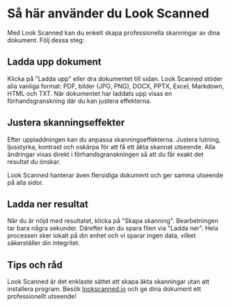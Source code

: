 # Så här använder du Look Scanned

Med Look Scanned kan du enkelt skapa professionella skanningar av dina dokument. Följ dessa steg:

## Ladda upp dokument

Klicka på "Ladda upp" eller dra dokumentet till sidan. Look Scanned stöder alla vanliga format: PDF, bilder (JPG, PNG), DOCX, PPTX, Excel, Markdown, HTML och TXT. När dokumentet har laddats upp visas en förhandsgranskning där du kan justera effekterna.

## Justera skanningseffekter

Efter uppladdningen kan du anpassa skanningseffekterna. Justera lutning, ljusstyrka, kontrast och oskärpa för att få ett äkta skannat utseende. Alla ändringar visas direkt i förhandsgranskningen så att du får exakt det resultat du önskar.

Look Scanned hanterar även flersidiga dokument och ger samma utseende på alla sidor.

## Ladda ner resultat

När du är nöjd med resultatet, klicka på "Skapa skanning". Bearbetningen tar bara några sekunder. Därefter kan du spara filen via "Ladda ner". Hela processen sker lokalt på din enhet och vi sparar ingen data, vilket säkerställer din integritet.

## Tips och råd

Look Scanned är det enklaste sättet att skapa äkta skanningar utan att installera program. Besök [lookscanned.io](https://lookscanned.io) och ge dina dokument ett professionellt utseende!
